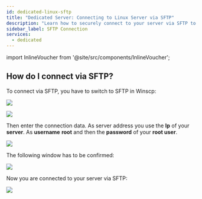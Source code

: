 ```yaml
---
id: dedicated-linux-sftp
title: "Dedicated Server: Connecting to Linux Server via SFTP"
description: "Learn how to securely connect to your server via SFTP to manage files efficiently and enhance your server access → Learn more now"
sidebar_label: SFTP Connection
services:
  - dedicated
---
```


import InlineVoucher from '@site/src/components/InlineVoucher';

<InlineVoucher />

## How do I connect via SFTP?

To connect via SFTP, you have to switch to SFTP in Winscp: 

![](https://screensaver01.zap-hosting.com/index.php/s/R5QRq5t8spGezE9/download/vps-sftp-3.gif)

![](https://screensaver01.zap-hosting.com/index.php/s/7HYF3ngpfcKXLZ9/preview)

Then enter the connection data. As server address you use the **Ip** of your **server**. As **username** **root** and then the **password** of your **root user**.

![](https://screensaver01.zap-hosting.com/index.php/s/boGkPkqF58CjxkD/preview)

The following window has to be confirmed:

![](https://screensaver01.zap-hosting.com/index.php/s/TQ9abPjsCXRqTGG/preview)


Now you are connected to your server via SFTP: 

![](https://screensaver01.zap-hosting.com/index.php/s/xA44qPQB6zcFc75/preview)

<InlineVoucher />
